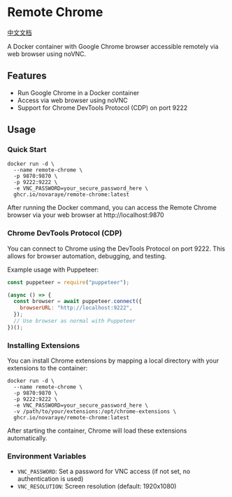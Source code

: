 # Remote Chrome

[中文文档](README_CN.md)

A Docker container with Google Chrome browser accessible remotely via web browser using noVNC.

## Features

- Run Google Chrome in a Docker container
- Access via web browser using noVNC
- Support for Chrome DevTools Protocol (CDP) on port 9222

## Usage

### Quick Start

```
docker run -d \
  --name remote-chrome \
  -p 9870:9870 \
  -p 9222:9222 \
  -e VNC_PASSWORD=your_secure_password_here \
  ghcr.io/novaraye/remote-chrome:latest
```

After running the Docker command, you can access the Remote Chrome browser via your web browser at http://localhost:9870

### Chrome DevTools Protocol (CDP)

You can connect to Chrome using the DevTools Protocol on port 9222. This allows for browser automation, debugging, and testing.

Example usage with Puppeteer:

```javascript
const puppeteer = require("puppeteer");

(async () => {
  const browser = await puppeteer.connect({
    browserURL: "http://localhost:9222",
  });
  // Use browser as normal with Puppeteer
})();
```

### Installing Extensions

You can install Chrome extensions by mapping a local directory with your extensions to the container:

```
docker run -d \
  --name remote-chrome \
  -p 9870:9870 \
  -p 9222:9222 \
  -e VNC_PASSWORD=your_secure_password_here \
  -v /path/to/your/extensions:/opt/chrome-extensions \
  ghcr.io/novaraye/remote-chrome:latest
```

After starting the container, Chrome will load these extensions automatically.

### Environment Variables

- `VNC_PASSWORD`: Set a password for VNC access (if not set, no authentication is used)
- `VNC_RESOLUTION`: Screen resolution (default: 1920x1080)
